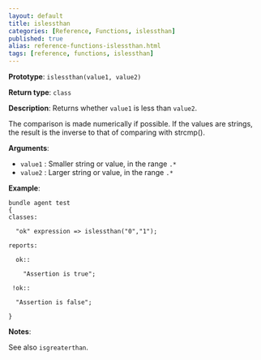 ```yaml
---
layout: default
title: islessthan
categories: [Reference, Functions, islessthan]
published: true
alias: reference-functions-islessthan.html
tags: [reference, functions, islessthan]
---
```


**Prototype**: `islessthan(value1, value2)`

**Return type**: `class`

**Description**: Returns whether `value1` is less than `value2`.

The comparison is made numerically if possible. If the values are
strings, the result is the inverse to that of comparing with strcmp().

**Arguments**:

* `value1` : Smaller string or value, in the range `.*`
* `value2` : Larger string or value, in the range `.*`

**Example**:

```cf3
bundle agent test
{
classes:

  "ok" expression => islessthan("0","1");

reports:

  ok::

    "Assertion is true";

 !ok::

  "Assertion is false";

}
```

**Notes**:

See also `isgreaterthan`.
